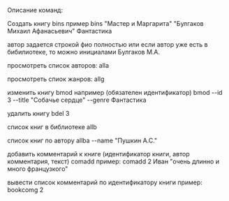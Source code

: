 Описание команд:

Cоздать книгу
bins
пример
bins "Мастер и Маргарита" "Булгаков Михаил Афанасьевич" Фантастика

автор задается строкой фио полностью или если автор уже есть в бибилиотеке, то можно инициалами Булгаков M.A.

просмотреть список авторов:
alla

просмотреть спиок жанров:
allg

изменить книгу
bmod
например (обязателен идентификатор)
bmod --id 3 --title "Собачье сердце" --genre Фантастика

удалить книгу
bdel 3

список книг в библиотеке
allb

список книг по автору
allba --name "Пушкин А.С."

добавить комментарий к книге (идентификатор книги, автор комментария, текст)
comadd
пример:
comadd 2 Иван "очень длинно и много французкого"

вывести список комментарий по идентификатору книги
пример:
bookcomg 2


 



